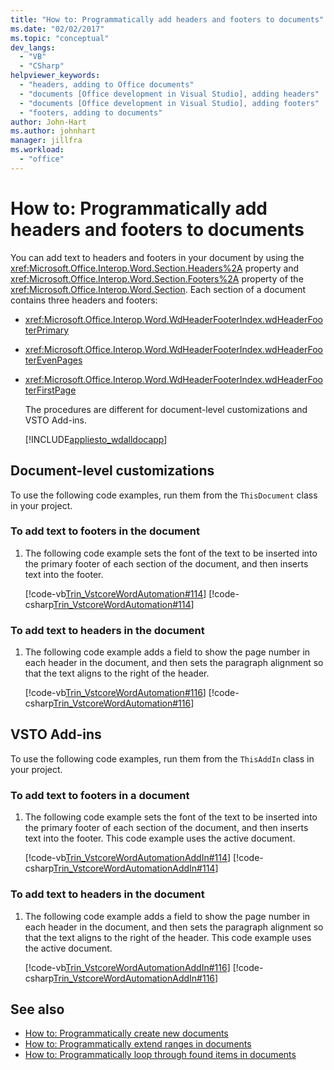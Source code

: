 ```yaml
---
title: "How to: Programmatically add headers and footers to documents"
ms.date: "02/02/2017"
ms.topic: "conceptual"
dev_langs:
  - "VB"
  - "CSharp"
helpviewer_keywords:
  - "headers, adding to Office documents"
  - "documents [Office development in Visual Studio], adding headers"
  - "documents [Office development in Visual Studio], adding footers"
  - "footers, adding to documents"
author: John-Hart
ms.author: johnhart
manager: jillfra
ms.workload:
  - "office"
---
```

# How to: Programmatically add headers and footers to documents
  You can add text to headers and footers in your document by using the <xref:Microsoft.Office.Interop.Word.Section.Headers%2A> property and <xref:Microsoft.Office.Interop.Word.Section.Footers%2A> property of the <xref:Microsoft.Office.Interop.Word.Section>. Each section of a document contains three headers and footers:

- <xref:Microsoft.Office.Interop.Word.WdHeaderFooterIndex.wdHeaderFooterPrimary>

- <xref:Microsoft.Office.Interop.Word.WdHeaderFooterIndex.wdHeaderFooterEvenPages>

- <xref:Microsoft.Office.Interop.Word.WdHeaderFooterIndex.wdHeaderFooterFirstPage>

  The procedures are different for document-level customizations and VSTO Add-ins.

  [!INCLUDE[appliesto_wdalldocapp](../vsto/includes/appliesto-wdalldocapp-md.md)]

## Document-level customizations
 To use the following code examples, run them from the `ThisDocument` class in your project.

### To add text to footers in the document

1.  The following code example sets the font of the text to be inserted into the primary footer of each section of the document, and then inserts text into the footer.

     [!code-vb[Trin_VstcoreWordAutomation#114](../vsto/codesnippet/VisualBasic/Trin_VstcoreWordAutomationVB/ThisDocument.vb#114)]
     [!code-csharp[Trin_VstcoreWordAutomation#114](../vsto/codesnippet/CSharp/Trin_VstcoreWordAutomationCS/ThisDocument.cs#114)]

### To add text to headers in the document

1.  The following code example adds a field to show the page number in each header in the document, and then sets the paragraph alignment so that the text aligns to the right of the header.

     [!code-vb[Trin_VstcoreWordAutomation#116](../vsto/codesnippet/VisualBasic/Trin_VstcoreWordAutomationVB/ThisDocument.vb#116)]
     [!code-csharp[Trin_VstcoreWordAutomation#116](../vsto/codesnippet/CSharp/Trin_VstcoreWordAutomationCS/ThisDocument.cs#116)]

## VSTO Add-ins
 To use the following code examples, run them from the `ThisAddIn` class in your project.

### To add text to footers in a document

1.  The following code example sets the font of the text to be inserted into the primary footer of each section of the document, and then inserts text into the footer. This code example uses the active document.

     [!code-vb[Trin_VstcoreWordAutomationAddIn#114](../vsto/codesnippet/VisualBasic/Trin_VstcoreWordAutomationAddIn/ThisAddIn.vb#114)]
     [!code-csharp[Trin_VstcoreWordAutomationAddIn#114](../vsto/codesnippet/CSharp/Trin_VstcoreWordAutomationAddIn/ThisAddIn.cs#114)]

### To add text to headers in the document

1.  The following code example adds a field to show the page number in each header in the document, and then sets the paragraph alignment so that the text aligns to the right of the header. This code example uses the active document.

     [!code-vb[Trin_VstcoreWordAutomationAddIn#116](../vsto/codesnippet/VisualBasic/Trin_VstcoreWordAutomationAddIn/ThisAddIn.vb#116)]
     [!code-csharp[Trin_VstcoreWordAutomationAddIn#116](../vsto/codesnippet/CSharp/Trin_VstcoreWordAutomationAddIn/ThisAddIn.cs#116)]

## See also
- [How to: Programmatically create new documents](../vsto/how-to-programmatically-create-new-documents.md)
- [How to: Programmatically extend ranges in documents](../vsto/how-to-programmatically-extend-ranges-in-documents.md)
- [How to: Programmatically loop through found items in documents](../vsto/how-to-programmatically-loop-through-found-items-in-documents.md)
